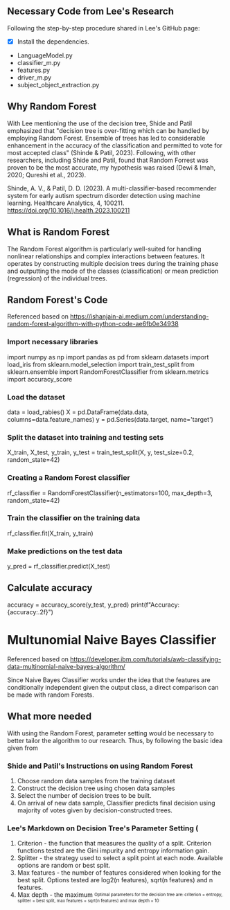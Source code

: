 ## Necessary Code from Lee's Research
Following the step-by-step procedure shared in Lee's GitHub page:

- [x] Install the dependencies.
* LanguageModel.py
* classifier_m.py
* features.py
* driver_m.py
* subject_object_extraction.py

## Why Random Forest

With Lee mentioning the use of the decision tree, Shide and Patil emphasized that "decision tree is over-fitting which can be handled by employing Random Forest. Ensemble of trees has led to considerable enhancement in the accuracy of the classification and permitted to vote for most accepted class" (Shinde & Patil, 2023). Following, with other researchers, including Shide and Patil, found that Random Forrest was proven to be the most accurate, my hypothesis was raised (Dewi & Imah, 2020; Qureshi et al., 2023).

Shinde, A. V., &amp; Patil, D. D. (2023). A multi-classifier-based recommender system for early autism spectrum disorder detection using machine learning. Healthcare Analytics, 4, 100211. https://doi.org/10.1016/j.health.2023.100211 

## What is Random Forest

The Random Forest algorithm is particularly well-suited for handling nonlinear relationships and complex interactions between features. 
It operates by constructing multiple decision trees during the training phase and outputting the mode of the classes 
(classification) or mean prediction (regression) of the individual trees.

## Random Forest's Code
Referenced based on https://ishanjain-ai.medium.com/understanding-random-forest-algorithm-with-python-code-ae6fb0e34938

### Import necessary libraries
import numpy as np
import pandas as pd
from sklearn.datasets import load_iris
from sklearn.model_selection import train_test_split
from sklearn.ensemble import RandomForestClassifier
from sklearn.metrics import accuracy_score

### Load the dataset
data = load_rabies()
X = pd.DataFrame(data.data, columns=data.feature_names)
y = pd.Series(data.target, name='target')

### Split the dataset into training and testing sets
X_train, X_test, y_train, y_test = train_test_split(X, y, test_size=0.2, random_state=42)

### Creating a Random Forest classifier
rf_classifier = RandomForestClassifier(n_estimators=100, max_depth=3, random_state=42)

### Train the classifier on the training data
rf_classifier.fit(X_train, y_train)

### Make predictions on the test data
y_pred = rf_classifier.predict(X_test)

## Calculate accuracy
accuracy = accuracy_score(y_test, y_pred)
print(f"Accuracy: {accuracy:.2f}")

# Multunomial Naive Bayes Classifier
Referenced based on https://developer.ibm.com/tutorials/awb-classifying-data-multinomial-naive-bayes-algorithm/

Since Naive Bayes Classifier works under the idea that the features are conditionally independent given the output class,
a direct comparison can be made with random Forests.

## What more needed
With using the Random Forest, parameter setting would be necessary to better tailor the algorithm to our research. Thus, by following the basic idea given from
### Shide and Patil's Instructions on using Random Forest
1. Choose random data samples from the training dataset
2. Construct the decision tree using chosen data samples
3. Select the number of decision trees to be built.
4. On arrival of new data sample, Classifier predicts final decision using majority of votes given by decision-constructed trees.

### Lee's Markdown on Decision Tree's Parameter Setting (
1. Criterion - the function that measures the quality of a split. Criterion functions
tested are the Gini impurity and entropy information gain.
2. Splitter - the strategy used to select a split point at each node. Available options
are random or best split.
3. Max features - the number of features considered when looking for the best split.
Options tested are log2(n features), sqrt(n features) and n features.
4. Max depth - the maximum
<sup><sub>Optimal parameters for the decision tree are: criterion = entropy, splitter = best split, max features = sqrt(n features) and max depth = 10</sub></sup>
